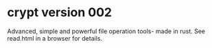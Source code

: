 # crypt version 002

Advanced, simple and powerful file operation tools- made in rust. See read.html in a browser for details. 
